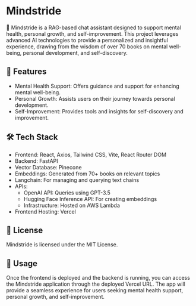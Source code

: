# Mindstride
🌟 Mindstride is a RAG-based chat assistant designed to support mental health, personal growth, and self-improvement. This project leverages advanced AI technologies to provide a personalized and insightful experience, drawing from the wisdom of over 70 books on mental well-being, personal development, and self-discovery.

## 🚀 Features
- Mental Health Support: Offers guidance and support for enhancing mental well-being.
- Personal Growth: Assists users on their journey towards personal development.
- Self-Improvement: Provides tools and insights for self-discovery and improvement.

## 🛠️ Tech Stack
- Frontend: React, Axios, Tailwind CSS, Vite, React Router DOM
- Backend: FastAPI
- Vector Database: Pinecone
- Embeddings: Generated from 70+ books on relevant topics
- Langchain: For managing and querying text chains
- APIs:
    - OpenAI API: Queries using GPT-3.5
    - Hugging Face Inference API: For creating embeddings
    - Infrastructure: Hosted on AWS Lambda
- Frontend Hosting: Vercel



## 📄 License
Mindstride is licensed under the MIT License.

## 🚀 Usage
Once the frontend is deployed and the backend is running, you can access the Mindstride application through the deployed Vercel URL. The app will provide a seamless experience for users seeking mental health support, personal growth, and self-improvement.

